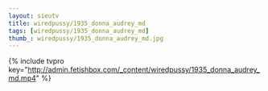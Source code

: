 ```yaml
--- 
layout: sieutv
title: wiredpussy/1935_donna_audrey_md
tags: [wiredpussy/1935_donna_audrey_md]
thumb_: wiredpussy/1935_donna_audrey_md.jpg
---
```

{% include tvpro key="http://admin.fetishbox.com/_content/wiredpussy/1935_donna_audrey_md.mp4" %} 
